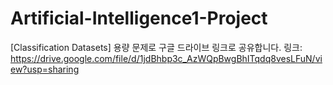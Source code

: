 # Artificial-Intelligence1-Project


[Classification Datasets]
용량 문제로 구글 드라이브 링크로 공유합니다.
링크: https://drive.google.com/file/d/1jdBhbp3c_AzWQpBwgBhITqdq8vesLFuN/view?usp=sharing
